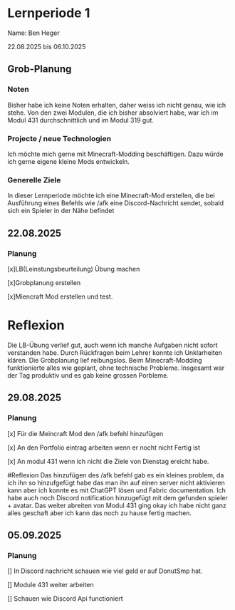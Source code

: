 # Lernperiode 1
Name: Ben Heger

22.08.2025 bis 06.10.2025

## Grob-Planung

### Noten
Bisher habe ich keine Noten erhalten, daher weiss ich nicht genau, wie ich stehe.
Von den zwei Modulen, die ich bisher absolviert habe, war ich im Modul 431 durchschnittlich und im Modul 319 gut.


### Projecte / neue Technologien
Ich möchte mich gerne mit Minecraft-Modding beschäftigen. Dazu würde ich gerne eigene kleine Mods entwickeln.

### Generelle Ziele
In dieser Lernperiode möchte ich eine Minecraft-Mod erstellen, die bei Ausführung eines Befehls wie /afk eine Discord-Nachricht sendet, sobald sich ein Spieler in der Nähe befindet

## 22.08.2025

### Planung
[x]LB(Leinstungsbeurteilung) Übung machen

[x]Grobplanung erstellen

[x]Miencraft Mod erstellen und test.

# Reflexion 
Die LB-Übung verlief gut, auch wenn ich manche Aufgaben nicht sofort verstanden habe. Durch Rückfragen beim Lehrer konnte ich Unklarheiten klären. Die Grobplanung lief reibungslos. Beim Minecraft-Modding funktionierte alles wie geplant, ohne technische Probleme. Insgesamt war der Tag produktiv und es gab keine grossen Porbleme.

## 29.08.2025 

### Planung 
[x] Für die Meincraft Mod den /afk befehl hinzufügen

[x] An den Portfolio eintrag arbeiten wenn er nocht nicht Fertig ist

[x] An modul 431 wenn ich nicht die Ziele von Dienstag ereicht habe.

#Reflexion
Das hinzufügen des /afk befehl gab es ein kleines problem, da ich ihn so hinzufgefügt habe das man ihn auf einen server nicht aktivieren kann aber ich konnte es mit ChatGPT lösen und Fabric documentation. Ich habe auch noch Discord notification hinzugefügt mit dem gefunden spieler + avatar. Das weiter abreiten von  Modul 431 ging okay ich habe nicht ganz alles geschaft aber ich kann das noch zu hause fertig machen.

## 05.09.2025

### Planung
[] In Discord nachricht schauen wie viel geld er auf DonutSmp hat. 

[] Module 431 weiter arbeiten

[] Schauen wie Discord Api functioniert







